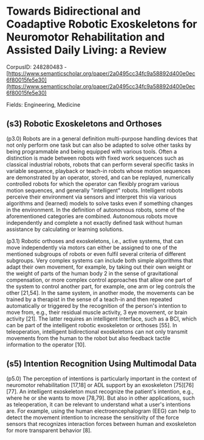 # Towards Bidirectional and Coadaptive Robotic Exoskeletons for Neuromotor Rehabilitation and Assisted Daily Living: a Review

CorpusID: 248280483 - [https://www.semanticscholar.org/paper/2a0495cc34fc9a58892d400e0ec6f80015fe5e30](https://www.semanticscholar.org/paper/2a0495cc34fc9a58892d400e0ec6f80015fe5e30)

Fields: Engineering, Medicine

## (s3) Robotic Exoskeletons and Orthoses
(p3.0) Robots are in a general definition multi-purpose handling devices that not only perform one task but can also be adapted to solve other tasks by being programmable and being equipped with various tools. Often a distinction is made between robots with fixed work sequences such as classical industrial robots, robots that can perform several specific tasks in variable sequence, playback or teach-in robots whose motion sequences are demonstrated by an operator, stored, and can be replayed, numerically controlled robots for which the operator can flexibly program various motion sequences, and generally "intelligent" robots. Intelligent robots perceive their environment via sensors and interpret this via various algorithms and (learned) models to solve tasks even if something changes in the environment. In the definition of autonomous robots, some of the aforementioned categories are combined. Autonomous robots move independently and complete a not exactly defined task without human assistance by calculating or learning solutions.

(p3.1) Robotic orthoses and exoskeletons, i.e., active systems, that can move independently via motors can either be assigned to one of the mentioned subgroups of robots or even fulfil several criteria of different subgroups. Very complex systems can include both simple algorithms that adapt their own movement, for example, by taking out their own weight or the weight of parts of the human body 2 in the sense of gravitational compensation, or more complex control approaches that allow one part of the system to control another part, for example, one arm or leg controls the other [21,54]. In the same system, in another mode, the movements can be trained by a therapist in the sense of a teach-in and then repeated automatically or triggered by the recognition of the person's intention to move from, e.g., their residual muscle activity, 3 eye movement, or brain activity [21]. The latter requires an intelligent interface, such as a BCI, which can be part of the intelligent robotic exoskeleton or orthoses [55]. In teleoperation, intelligent bidirectional exoskeletons can not only transmit movements from the human to the robot but also feedback tactile information to the operator [10].
## (s5) Intention Recognition Using Multimodal Data
(p5.0) The perception of intentions is particularly important in the context of neuromotor rehabilitation [17,18] or ADL support by an exoskeleton [75][76][77]. An intelligent exoskeleton must recognize the patient's intention, e.g., where he or she wants to move [78,79]. But also in other applications, such as teleoperation, it can be relevant to understand what a user's intentions are. For example, using the human electroencephalogram (EEG) can help to detect the movement intention to increase the sensitivity of the force sensors that recognizes interaction forces between human and exoskeleton for more transparent behavior [8].
